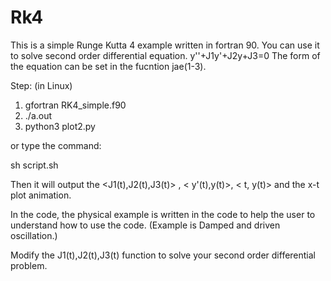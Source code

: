 # Rk4
This is a simple Runge Kutta 4 example written in fortran 90.
You can use it to solve second order differential equation.
y''+J1y'+J2y+J3=0
The form of the equation can be set in the fucntion jae(1-3).

Step: (in Linux)
1. gfortran RK4_simple.f90
2. ./a.out
3. python3 plot2.py

or type the command:

sh script.sh

Then it will output the <J1(t),J2(t),J3(t)> , < y'(t),y(t)>, < t, y(t)> 
and the x-t plot animation.

In the code, the physical example is written in the code to help the user 
to understand how to use the code. (Example is Damped and driven oscillation.)

Modify the J1(t),J2(t),J3(t) function to solve your second order differential
problem.

